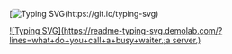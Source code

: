 
[![Typing SVG](https://readme-typing-svg.demolab.com/?lines=How+do+mathmaticians+make+fires;They+put+a+log+in+it.)(https://git.io/typing-svg)


[![Typing SVG](https://readme-typing-svg.demolab.com/?lines=what+do+you+call+a+busy+waiter.;a server.)](https://git.io/typing-svg)
